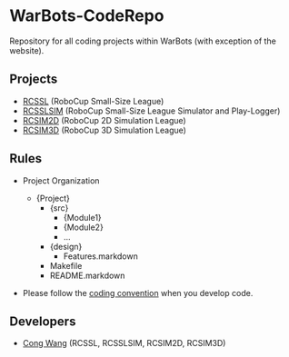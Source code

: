 WarBots-CodeRepo
================

Repository for all coding projects within WarBots (with exception of the website).

Projects
--------
+ [RCSSL](https://github.com/uWaterloo-IEEE-StudentBranch/WarBots-CodeRepo/blob/master/RCSSL/)
    (RoboCup Small-Size League)
+ [RCSSLSIM](https://github.com/uWaterloo-IEEE-StudentBranch/WarBots-CodeRepo/blob/master/RCSSLSIM/)
    (RoboCup Small-Size League Simulator and Play-Logger)
+ [RCSIM2D](https://github.com/uWaterloo-IEEE-StudentBranch/WarBots-CodeRepo/blob/master/RCSIM2D/)
    (RoboCup 2D Simulation League)
+ [RCSIM3D](https://github.com/uWaterloo-IEEE-StudentBranch/WarBots-CodeRepo/blob/master/RCSIM3D/)
    (RoboCup 3D Simulation League)

Rules
-----
+ Project Organization
    + {Project}
        + {src}
            + {Module1}
            + {Module2}
            + ...
        + {design}
            + Features.markdown
        + Makefile
        + README.markdown
            
+ Please follow the [coding convention](https://github.com/uWaterloo-IEEE-StudentBranch/WarBots-CodeRepo/blob/master/CodingConvention.markdown) when you develop code.

Developers
----------
+ [Cong Wang](https://github.com/thePerv) (RCSSL, RCSSLSIM, RCSIM2D, RCSIM3D)
